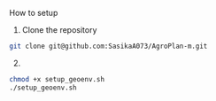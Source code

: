 How to setup 

1. Clone the repository

```bash
git clone git@github.com:SasikaA073/AgroPlan-m.git
```

2. 

```bash
chmod +x setup_geoenv.sh
./setup_geoenv.sh
```
